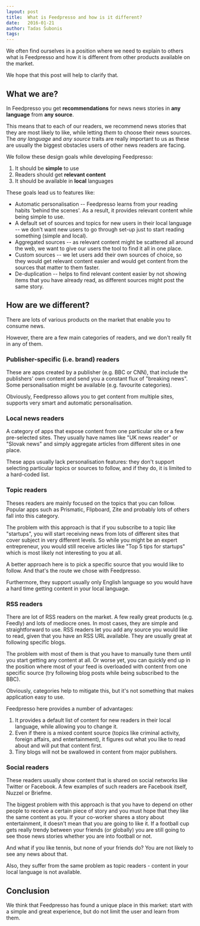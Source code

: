 ```yaml
---
layout: post
title:  What is Feedpresso and how is it different?
date:   2016-01-21
author: Tadas Šubonis
tags:
---
```



We often find ourselves in a position where we need to explain to
others what is Feedpresso and how it is different from other products available on the market.

We hope that this post will help to clarify that.

## What we are?

In Feedpresso you get **recommendations** for
news news stories in **any language** from **any source**.

This means that to each of our readers, we recommend news stories that
they are most likely to like, while letting _them_ to choose their news sources.
The _any language_ and _any source_ traits are really important to us as these are usually the biggest obstacles users of other news readers are facing.

We follow these design goals while developing Feedpresso:
 1. It should be **simple** to use
 1. Readers should get **relevant content**
 1. It should be available in **local** languages

These goals lead us to features like:
 * Automatic personalisation -- Feedpresso learns from your reading habits
 'behind the scenes'. As a result, it provides relevant content while being
 simple to use.
 * A default set of sources and topics for new users in their local language
 -- we don't want new users to go through set-up just to start reading
 something (simple and local).
 * Aggregated sources -- as relevant content might be scattered all around the web, we want to give our users the tool to find it all in one place.
 * Custom sources -- we let users add their own sources of choice, so
 they would get relevant content easier and would get content from
 the sources that matter to them faster.
 * De-duplication -- helps to find relevant content easier by not showing
 items that you have already read, as different sources might post the same
 story.

## How are we different?

There are lots of various products on the market that enable you to consume
news.

However, there are a few main categories of readers, and we don't really
fit in any of them.


### Publisher-specific (i.e. brand) readers
These are apps created by a publisher (e.g. BBC or CNN), that include the
publishers' own content and send you a constant flux of "breaking news".
Some personalisation might be available (e.g. favourite categories).

Obviously, Feedpresso allows you to get content from multiple sites,
supports very smart and automatic personalisation.

### Local news readers
A category of apps that expose content from one particular site or a few
pre-selected sites. They usually have names like "UK news reader" or "Slovak
news" and simply aggregate articles from different sites in one place.

These apps usually lack personalisation features: they don't support selecting
particular topics or sources to follow, and if they do, it is limited to
a hard-coded list.

### Topic readers
Theses readers are mainly focused on the topics that you can follow.
Popular apps such as Prismatic, Flipboard, Zite and probably lots
of others fall into this category.

The problem with this approach is that if you subscribe to a topic
like "startups", you will start receiving news from lots of different sites
that cover subject in very different levels. So while you might be an expert
entrepreneur, you would still receive articles like "Top 5 tips for startups"
which is most likely not interesting to you at all.

A better approach here is to pick a specific source that you would
like to follow. And that's the route we chose with Feedpresso.

Furthermore, they support usually only English language so you would have
a hard time getting content in your local language.

### RSS readers
There are lot of RSS readers on the market. A few really great products (e.g.
Feedly) and lots of mediocre ones. In most cases, they are simple and
straightforward to use. RSS readers let you add any source you
would like to read, given that you have an RSS URL available. They are usually
great at following specific blogs.

The problem with most of them is that you have to manually tune them until you
start getting any content at all. Or worse yet, you can quickly end up in
the position where most of your feed is overloaded with content
from one specific source (try following blog posts while being subscribed to
the BBC).

Obviously, categories help to mitigate this, but it's not something that
makes application easy to use.

Feedpresso here provides a number of advantages:
1. It provides a default list of content for new readers in their local
language, while allowing you to change it.
1. Even if there is a mixed content source (topics like criminal activity,
   foreign affairs, and entertainment), it figures out what you like to read
   about and will put that content first.
1. Tiny blogs will not be swallowed in content from major publishers.


### Social readers
These readers usually show content that is shared on social networks like
Twitter or Facebook. A few examples of such readers are Facebook itself,
Nuzzel or Briefme.

The biggest problem with this approach is that you have to depend on other
people to receive a certain piece of story and you must hope that they like
the same content as you. If your co-worker shares a story about
entertainment, it doesn't mean that you are going to like it. If a football
cup gets really trendy between your friends (or globally) you are still going
to see those news stories whether you are into football or not.

And what if you like tennis, but none of your friends do? You
are not likely to see any news about that.

Also, they suffer from the same problem as topic readers - content in your
local language is not available.

## Conclusion
We think that Feedpresso has found a unique place in this market: start
with a simple and great experience, but do not limit the user and learn from
them.
